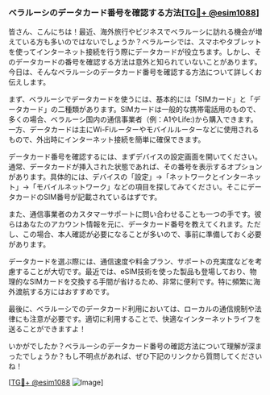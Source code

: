 ### ベラルーシのデータカード番号を確認する方法[[TG💪+ @esim1088](https://t.me/s/esim1088)]

皆さん、こんにちは！最近、海外旅行やビジネスでベラルーシに訪れる機会が増えている方も多いのではないでしょうか？ベラルーシでは、スマホやタブレットを使ってインターネット接続を行う際にデータカードが役立ちます。しかし、そのデータカードの番号を確認する方法は意外と知られていないことがあります。今日は、そんなベラルーシのデータカード番号を確認する方法について詳しくお伝えします。

まず、ベラルーシでデータカードを使うには、基本的には「SIMカード」と「データカード」の二種類があります。SIMカードは一般的な携帯電話用のもので、多くの場合、ベラルーシ国内の通信事業者（例：A1やLife:)から購入できます。一方、データカードは主にWi-Fiルーターやモバイルルーターなどに使用されるもので、外出時にインターネット接続を簡単に確保できます。

データカード番号を確認するには、まずデバイスの設定画面を開いてください。通常、データカードが挿入された状態であれば、その番号を表示するオプションがあります。具体的には、デバイスの「設定」→「ネットワークとインターネット」→「モバイルネットワーク」などの項目を探してみてください。そこにデータカードのSIM番号が記載されているはずです。

また、通信事業者のカスタマーサポートに問い合わせることも一つの手です。彼らはあなたのアカウント情報を元に、データカード番号を教えてくれます。ただし、この場合、本人確認が必要になることが多いので、事前に準備しておく必要があります。

データカードを選ぶ際には、通信速度や料金プラン、サポートの充実度などを考慮することが大切です。最近では、eSIM技術を使った製品も登場しており、物理的なSIMカードを交換する手間が省けるため、非常に便利です。特に頻繁に海外渡航する方にはおすすめです。

最後に、ベラルーシでのデータカード利用においては、ローカルの通信規制や法律にも注意が必要です。適切に利用することで、快適なインターネットライフを送ることができますよ！

いかがでしたか？ベラルーシのデータカード番号の確認方法について理解が深まったでしょうか？もし不明点があれば、ぜひ下記のリンクから質問してくださいね！

[[TG💪+ @esim1088](https://t.me/s/esim1088) ![Image](https://i.postimg.cc/Y0z9fWf4/image.png)]